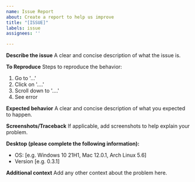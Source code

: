 ```yaml
---
name: Issue Report
about: Create a report to help us improve
title: "[ISSUE]"
labels: issue
assignees: ''

---
```


**Describe the issue**
A clear and concise description of what the issue is.

**To Reproduce**
Steps to reproduce the behavior:
1. Go to '...'
2. Click on '....'
3. Scroll down to '....'
4. See error

**Expected behavior**
A clear and concise description of what you expected to happen.

**Screenshots/Traceback**
If applicable, add screenshots to help explain your problem.

**Desktop (please complete the following information):**
 - OS: [e.g. Windows 10 21H1, Mac 12.0.1, Arch Linux 5.6]
 - Version [e.g. 0.3.1]

**Additional context**
Add any other context about the problem here.
